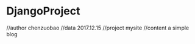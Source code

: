 # DjangoProject

//author    chenzuobao
//data      2017.12.15
//project   mysite
//content   a simple blog
